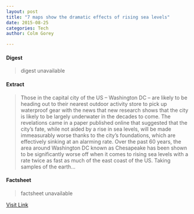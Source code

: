 ```yaml
---
layout: post
title: "7 maps show the dramatic effects of rising sea levels"
date: 2015-08-25
categories: Tech
author: Colm Gorey

---
```



#### Digest
>digest unavailable

#### Extract
>Those in the capital city of the US – Washington DC – are likely to be heading out to their nearest outdoor activity store to pick up waterproof gear with the news that new research shows that the city is likely to be largely underwater in the decades to come. The revelations came in a paper published online that suggested that the city’s fate, while not aided by a rise in sea levels, will be made immeasurably worse thanks to the city’s foundations, which are effectively sinking at an alarming rate. Over the past 60 years, the area around Washington DC known as Chesapeake has been shown to be significantly worse off when it comes to rising sea levels with a rate twice as fast as much of the east coast of the US. Taking samples of the earth...

#### Factsheet
>factsheet unavailable

[Visit Link](https://www.siliconrepublic.com/earth-science/2015/07/31/7-maps-show-rising-sea-levels)


